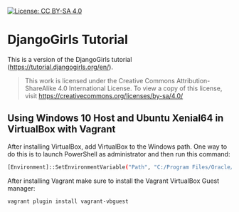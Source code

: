 [![License: CC BY-SA 4.0](https://img.shields.io/badge/License-CC%20BY--SA%204.0-lightgrey.svg)](https://creativecommons.org/licenses/by-sa/4.0/)

# DjangoGirls Tutorial
This is a version of the DjangoGirls tutorial (https://tutorial.djangogirls.org/en/).
>This work is licensed under the Creative Commons Attribution-ShareAlike 4.0 International License. To view a copy of this license, visit https://creativecommons.org/licenses/by-sa/4.0/

## Using Windows 10 Host and Ubuntu Xenial64 in VirtualBox with Vagrant

After installing VirtualBox, add VirtualBox to the Windows path. One way to do this is to launch PowerShell as administrator and then run this command:

```sh
[Environment]::SetEnvironmentVariable("Path", "C:/Program Files/Oracle/VirtualBox;" + $env:Path, "Machine")
```

After installing Vagrant make sure to install the Vagrant VirtualBox Guest manager:
```sh
vagrant plugin install vagrant-vbguest
```
